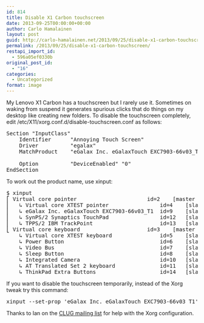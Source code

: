 ```yaml
---
id: 814
title: Disable X1 Carbon touchscreen
date: 2013-09-25T00:00:00+00:00
author: Carlo Hamalainen
layout: post
guid: http://carlo-hamalainen.net/2013/09/25/disable-x1-carbon-touchscreen/
permalink: /2013/09/25/disable-x1-carbon-touchscreen/
restapi_import_id:
  - 596a05ef0330b
original_post_id:
  - "16"
categories:
  - Uncategorized
format: image
---
```

My Lenovo X1 Carbon has a touchscreen but I rarely use it. Sometimes on waking from suspend it generates spurious clicks that do things on my desktop like creating new folders. To disable the touchscreen completely, edit /etc/X11/xorg.conf.d/disable-touchscreen.conf as follows:

<pre>Section "InputClass"
    Identifier      "Annoying Touch Screen"
    Driver          "egalax"
    MatchProduct    "eGalax Inc. eGalaxTouch EXC7903-66v03_T1"

    Option          "DeviceEnabled" "0"
EndSection
</pre>

To work out the product name, use xinput: 

<pre>$ xinput
⎡ Virtual core pointer                      id=2    [master pointer  (3)]
⎜   ↳ Virtual core XTEST pointer                id=4    [slave  pointer  (2)]
⎜   ↳ eGalax Inc. eGalaxTouch EXC7903-66v03_T1  id=9    [slave  pointer  (2)]
⎜   ↳ SynPS/2 Synaptics TouchPad                id=12   [slave  pointer  (2)]
⎜   ↳ TPPS/2 IBM TrackPoint                     id=13   [slave  pointer  (2)]
⎣ Virtual core keyboard                     id=3    [master keyboard (2)]
    ↳ Virtual core XTEST keyboard               id=5    [slave  keyboard (3)]
    ↳ Power Button                              id=6    [slave  keyboard (3)]
    ↳ Video Bus                                 id=7    [slave  keyboard (3)]
    ↳ Sleep Button                              id=8    [slave  keyboard (3)]
    ↳ Integrated Camera                         id=10   [slave  keyboard (3)]
    ↳ AT Translated Set 2 keyboard              id=11   [slave  keyboard (3)]
    ↳ ThinkPad Extra Buttons                    id=14   [slave  keyboard (3)]
</pre>

If you want to disable the touchscreen temporarily, instead of the Xorg tweak try this command: 

<pre>xinput --set-prop 'eGalax Inc. eGalaxTouch EXC7903-66v03_T1' 'Device Enabled' 0
</pre>

Thanks to Ian on the [CLUG mailing list](https://lists.samba.org/archive/linux/2013-September/032506.html) for help with the Xorg configuration.